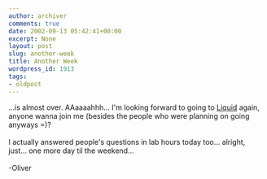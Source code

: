 ```yaml
---
author: archiver
comments: true
date: 2002-09-13 05:42:41+00:00
excerpt: None
layout: post
slug: another-week
title: Another Week
wordpress_id: 1913
tags:
- oldpost
---
```


...is almost over. AAaaaahhh... I'm looking forward to going to <a href=http://www.liquid-acc.com>Liquid</a> again, anyone wanna join me (besides the people who were planning on going anyways =)?<br /><br />I actually answered people's questions in lab hours today too... alright, just... one more day til the weekend...<br /><br />-Oliver